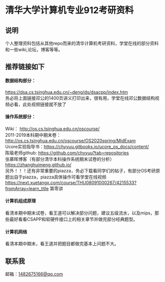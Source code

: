 # 清华大学计算机专业912考研资料
## 说明
个人整理资料包括从其他repo而来的清华计算机考研资料，学堂在线的部分资料和一些wiki,论坛，博客等等。

## 推荐链接如下
#### 数据结构部分：<br>
https://dsa.cs.tsinghua.edu.cn/~deng/ds/dsacpp/index.htm <br> 
务必将上面链接邓公的1400页讲义打印出来，很有用，学堂在线邓公数据结构视频必看，此处视频链接就不放了
<br>

#### 操作系统部分：<br>
Wiki： http://os.cs.tsinghua.edu.cn/oscourse/ <br>
2011-2019本科期中期末卷：http://os.cs.tsinghua.edu.cn/oscourse/OS2020spring/MidExam <br>
Ucore实验指导书：https://chyyuu.gitbooks.io/ucore_os_docs/content/ <br>
陈瑜老师github: https://github.com/chyyuu?tab=repositories  <br>
张慕晖博客（有部分清华本科操作系统期末试卷的分析） https://zhanghuimeng.github.io/  <br>
另外！！！还有非常重要的piazza，务必下载看同学们的帖子，有部分OS考研原题出自于piazza，piazza具体操作可看学堂在线视频 https://next.xuetangx.com/course/THU08091000267/4215533?fromArray=learn_title  第零讲
 
 #### 计算机组成原理
 看清本期中期末试卷，看王道可以解决部分问题，建议五级流水，以及mips，那些最好看看CSAPP和软硬件接口上的相关章节并做完部分经典题型。
 
 #### 计算机网络
 看清本期中期末，看王道并把题目都做完基本上问题不大。

 ## 联系我
 邮箱：1482675166@qq.com
